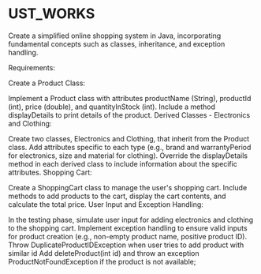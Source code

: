 # UST_WORKS
Create a simplified online shopping system in Java, incorporating fundamental concepts such as classes, inheritance, and exception handling.

Requirements:

Create a Product Class:

Implement a Product class with attributes productName (String), productId (int), price (double), and quantityInStock (int).
Include a method displayDetails to print details of the product.
Derived Classes - Electronics and Clothing:

Create two classes, Electronics and Clothing, that inherit from the Product class.
Add attributes specific to each type (e.g., brand and warrantyPeriod for electronics, size and material for clothing).
Override the displayDetails method in each derived class to include information about the specific attributes.
Shopping Cart:

Create a ShoppingCart class to manage the user's shopping cart.
Include methods to add products to the cart, display the cart contents, and calculate the total price.
User Input and Exception Handling:

In the testing phase, simulate user input for adding electronics and clothing to the shopping cart.
Implement exception handling to ensure valid inputs for product creation (e.g., non-empty product name, positive product ID).
Throw DuplicateProductIDException when user tries to add product with similar id
Add deleteProduct(int id) and throw an exception ProductNotFoundException if the product is not available;

